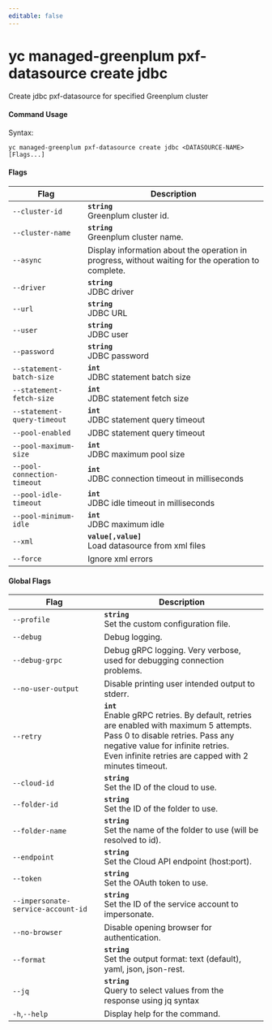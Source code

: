 ```yaml
---
editable: false
---
```


# yc managed-greenplum pxf-datasource create jdbc

Create jdbc pxf-datasource for specified Greenplum cluster

#### Command Usage

Syntax: 

`yc managed-greenplum pxf-datasource create jdbc <DATASOURCE-NAME> [Flags...]`

#### Flags

| Flag | Description |
|----|----|
|`--cluster-id`|<b>`string`</b><br/>Greenplum cluster id.|
|`--cluster-name`|<b>`string`</b><br/>Greenplum cluster name.|
|`--async`|Display information about the operation in progress, without waiting for the operation to complete.|
|`--driver`|<b>`string`</b><br/>JDBC driver|
|`--url`|<b>`string`</b><br/>JDBC URL|
|`--user`|<b>`string`</b><br/>JDBC user|
|`--password`|<b>`string`</b><br/>JDBC password|
|`--statement-batch-size`|<b>`int`</b><br/>JDBC statement batch size|
|`--statement-fetch-size`|<b>`int`</b><br/>JDBC statement fetch size|
|`--statement-query-timeout`|<b>`int`</b><br/>JDBC statement query timeout|
|`--pool-enabled`|JDBC statement query timeout|
|`--pool-maximum-size`|<b>`int`</b><br/>JDBC maximum pool size|
|`--pool-connection-timeout`|<b>`int`</b><br/>JDBC connection timeout in milliseconds|
|`--pool-idle-timeout`|<b>`int`</b><br/>JDBC idle timeout in milliseconds|
|`--pool-minimum-idle`|<b>`int`</b><br/>JDBC maximum idle|
|`--xml`|<b>`value[,value]`</b><br/>Load datasource from xml files|
|`--force`|Ignore xml errors|

#### Global Flags

| Flag | Description |
|----|----|
|`--profile`|<b>`string`</b><br/>Set the custom configuration file.|
|`--debug`|Debug logging.|
|`--debug-grpc`|Debug gRPC logging. Very verbose, used for debugging connection problems.|
|`--no-user-output`|Disable printing user intended output to stderr.|
|`--retry`|<b>`int`</b><br/>Enable gRPC retries. By default, retries are enabled with maximum 5 attempts.<br/>Pass 0 to disable retries. Pass any negative value for infinite retries.<br/>Even infinite retries are capped with 2 minutes timeout.|
|`--cloud-id`|<b>`string`</b><br/>Set the ID of the cloud to use.|
|`--folder-id`|<b>`string`</b><br/>Set the ID of the folder to use.|
|`--folder-name`|<b>`string`</b><br/>Set the name of the folder to use (will be resolved to id).|
|`--endpoint`|<b>`string`</b><br/>Set the Cloud API endpoint (host:port).|
|`--token`|<b>`string`</b><br/>Set the OAuth token to use.|
|`--impersonate-service-account-id`|<b>`string`</b><br/>Set the ID of the service account to impersonate.|
|`--no-browser`|Disable opening browser for authentication.|
|`--format`|<b>`string`</b><br/>Set the output format: text (default), yaml, json, json-rest.|
|`--jq`|<b>`string`</b><br/>Query to select values from the response using jq syntax|
|`-h`,`--help`|Display help for the command.|
